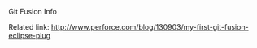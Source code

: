 Git Fusion Info

Related link:
http://www.perforce.com/blog/130903/my-first-git-fusion-eclipse-plug
